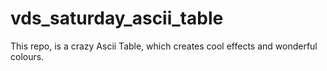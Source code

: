 # vds_saturday_ascii_table

This repo, is a crazy Ascii Table, which creates cool effects and wonderful colours.
